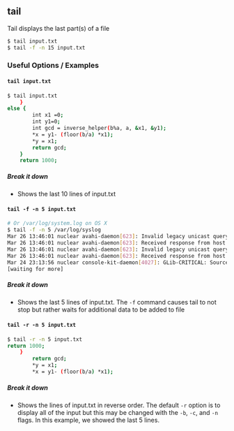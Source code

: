 ---
---

tail
-------

Tail displays the last part(s) of a file

~~~ bash
$ tail input.txt
$ tail -f -n 15 input.txt
~~~

<!--more-->

### Useful Options / Examples

#### `tail input.txt`

~~~ bash
$ tail input.txt
	}
else {
		int x1 =0;
		int y1=0;
		int gcd = inverse_helper(b%a, a, &x1, &y1);
		*x = y1- (floor(b/a) *x1);
		*y = x1;
		return gcd;
	}
	return 1000;
~~~

##### Break it down
* Shows the last 10 lines of input.txt

#### `tail -f -n 5 input.txt`


~~~ bash
# Or /var/log/system.log on OS X
$ tail -f -n 5 /var/log/syslog
Mar 26 13:46:01 nuclear avahi-daemon[623]: Invalid legacy unicast query packet.
Mar 26 13:46:01 nuclear avahi-daemon[623]: Received response from host 141.212.11.247 with invalid source port 56203 on interface 'eth0.0'
Mar 26 13:46:01 nuclear avahi-daemon[623]: Invalid legacy unicast query packet.
Mar 26 13:46:01 nuclear avahi-daemon[623]: Received response from host 141.212.11.247 with invalid source port 56203 on interface 'eth0.0'
Mar 24 23:13:56 nuclear console-kit-daemon[4027]: GLib-CRITICAL: Source ID 14892 was not found when attempting to remove it
[waiting for more]
~~~

##### Break it down
* Shows the last 5 lines of input.txt. The `-f` command causes tail to not stop but rather waits for additional data to be added to file

#### `tail -r -n 5 input.txt`

~~~ bash
$ tail -r -n 5 input.txt
return 1000;
	}
		return gcd;
		*y = x1;
		*x = y1- (floor(b/a) *x1);
~~~

##### Break it down
* Shows the lines of input.txt in reverse order. The default `-r` option is to display all of the input but this may be changed with the `-b`, `-c`, and `-n`  flags. In this example, we showed the last 5 lines.
